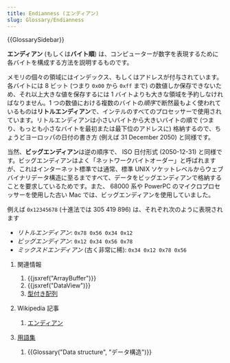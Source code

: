 ```yaml
---
title: Endianness (エンディアン)
slug: Glossary/Endianness
---
```


{{GlossarySidebar}}

**エンディアン** (もしくは**バイト順**) は、コンピューターが数字を表現するために各バイトを構成する方法を説明するものです。

メモリの個々の領域にはインデックス、もしくはアドレスが付与されています。各バイトには 8 ビット (つまり `0x00` から `0xff` まで) の数値しか保存できないため、それ以上大きな値を保存するには 1 バイトよりも大きな領域を予約しなければなりません。1 つの数値における複数のバイトの*順序*で断然最もよく使われているものは**リトルエンディアン**で、インテルのすべてのプロセッサーで使用されています。リトルエンディアンは小さいバイトから大きいバイトの順で (つまり、もっとも小さなバイトを最初または最下位のアドレスに) 格納するので、ちょうどヨーロッパの日付の書き方 (例えば 31 December 2050) と同様です。

当然、**ビッグエンディアン**は逆の順序で、 ISO 日付形式 (2050-12-31) と同様です。ビッグエンディアンはよく「ネットワークバイトオーダー」と呼ばれますが、これはインターネット標準では通常、標準 UNIX ソケットレベルからウェブバイナリデータ構造に至るまですべて、データをビッグエンディアンで格納することを要求しているためです。また、 68000 系や PowerPC のマイクロプロセッサーを使用した古い Mac では、ビッグエンディアンを使用していました。

例えば `0x12345678` (十進法では 305 419 896) は、それぞれ次のように表現されます

- _リトルエンディアン_: `0x78 0x56 0x34 0x12`
- _ビッグエンディアン_: `0x12 0x34 0x56 0x78`
- _ミックスドエンディアン_ (古く非常に稀): `0x34 0x12 0x78 0x56`

1. 関連情報

   1. {{jsxref("ArrayBuffer")}}
   2. {{jsxref("DataView")}}
   3. [型付き配列](/ja/docs/Web/JavaScript/Typed_arrays)

2. Wikipedia 記事

   1. [エンディアン](https://ja.wikipedia.org/wiki/エンディアン)

3. [用語集](/ja/docs/Glossary)

   1. {{Glossary("Data structure", "データ構造")}}
